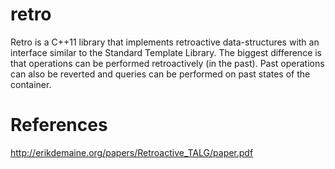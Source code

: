 retro
=====

Retro is a C++11 library that implements retroactive data-structures with an interface similar to the Standard Template Library. The biggest difference is that operations can be performed retroactively (in the past). Past operations can also be reverted and queries can be performed on past states of the container.

References
==========
http://erikdemaine.org/papers/Retroactive_TALG/paper.pdf

